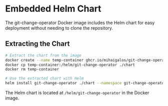 # Embedded Helm Chart

The git-change-operator Docker image includes the Helm chart for easy deployment without needing to clone the repository.

## Extracting the Chart

```bash
# Extract the chart from the image
docker create --name temp-container ghcr.io/mihaigalos/git-change-operator:latest
docker cp temp-container:/helm/git-change-operator ./chart
docker rm temp-container

# Use the extracted chart with Helm
helm install git-change-operator ./chart --namespace git-change-operator-system --create-namespace
```

The Helm chart is located at `/helm/git-change-operator` in the Docker image.